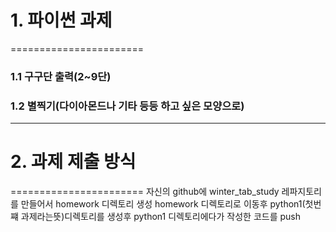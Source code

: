 # 1. 파이썬 과제
=======================
### 1.1 구구단 출력(2~9단)
### 1.2 별찍기(다이아몬드나 기타 등등 하고 싶은 모양으로)

* * *

# 2. 과제 제출 방식
=======================
자신의 github에 winter_tab_study 레파지토리를 만들어서
homework 디렉토리 생성 
homework 디렉토리로 이동후 python1(첫번쨰 과제라는뜻)디렉토리를 생성후 
python1 디렉토리에다가 작성한 코드를 push